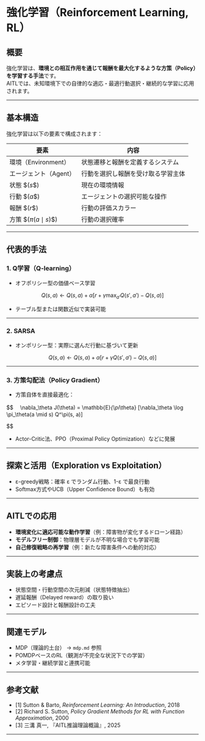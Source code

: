 

# 強化学習（Reinforcement Learning, RL）

## 概要

強化学習は、**環境との相互作用を通じて報酬を最大化するような方策（Policy）を学習する手法**です。  
AITLでは、未知環境下での自律的な適応・最適行動選択・継続的な学習に応用されます。

---

## 基本構造

強化学習は以下の要素で構成されます：

| 要素 | 内容 |
|------|------|
| 環境（Environment） | 状態遷移と報酬を定義するシステム |
| エージェント（Agent） | 行動を選択し報酬を受け取る学習主体 |
| 状態 \$$( s \$$) | 現在の環境情報 |
| 行動 \$$( a \$$) | エージェントの選択可能な操作 |
| 報酬 \$$( r \$$) | 行動の評価スカラー |
| 方策 \$$( \pi(a \mid s) \$$) | 行動の選択確率 |

---

## 代表的手法

### 1. Q学習（Q-learning）

- オフポリシー型の価値ベース学習

$$
Q(s, a) \leftarrow Q(s, a) + \alpha [r + \gamma \max_{a'} Q(s', a') - Q(s, a)]
$$

- テーブル型または関数近似で実装可能

---

### 2. SARSA

- オンポリシー型：実際に選んだ行動に基づいて更新

$$
Q(s, a) \leftarrow Q(s, a) + \alpha [r + \gamma Q(s', a') - Q(s, a)]
$$

---

### 3. 方策勾配法（Policy Gradient）

- 方策自体を直接最適化：

$$
　\nabla_\theta J(\theta) = \mathbb{E}_{\pi_\theta} [\nabla_\theta \log \pi_\theta(a \mid s) Q^\pi(s, a)]

$$

- Actor-Critic法、PPO（Proximal Policy Optimization）などに発展

---

## 探索と活用（Exploration vs Exploitation）

- ε-greedy戦略：確率 ε でランダム行動、1-ε で最良行動  
- Softmax方式やUCB（Upper Confidence Bound）も有効

---

## AITLでの応用

- **環境変化に適応可能な動作学習**（例：障害物が変化するドローン経路）  
- **モデルフリー制御**：物理層モデルが不明な場合でも学習可能  
- **自己修復戦略の再学習**（例：新たな障害条件への動的対応）

---

## 実装上の考慮点

- 状態空間・行動空間の次元削減（状態特徴抽出）  
- 遅延報酬（Delayed reward）の取り扱い  
- エピソード設計と報酬設計の工夫

---

## 関連モデル

- MDP（理論的土台） → `mdp.md` 参照  
- POMDPベースのRL（観測が不完全な状況下での学習）  
- メタ学習・継続学習と連携可能

---

## 参考文献

- [1] Sutton & Barto, *Reinforcement Learning: An Introduction*, 2018  
- [2] Richard S. Sutton, *Policy Gradient Methods for RL with Function Approximation*, 2000  
- [3] 三溝 真一, 『AITL推論理論概論』, 2025  

---
